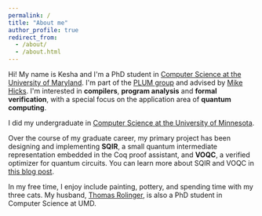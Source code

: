 ```yaml
---
permalink: /
title: "About me"
author_profile: true
redirect_from: 
  - /about/
  - /about.html
---
```


Hi! My name is Kesha and I'm a PhD student in [Computer Science at the University of Maryland](https://www.cs.umd.edu/). I'm part of the [PLUM group](https://plum-umd.github.io/) and advised by [Mike Hicks](http://www.cs.umd.edu/~mwh/). I'm interested in **compilers**, **program analysis** and **formal verification**, with a special focus on the application area of **quantum computing**. 

I did my undergraduate in [Computer Science at the University of Minnesota](https://cse.umn.edu/cs).

Over the course of my graduate career, my primary project has been designing and implementing **SQIR**, a small quantum intermediate representation embedded in the Coq proof assistant, and **VOQC**, a verified optimizer for quantum circuits. You can learn more about SQIR and VOQC in [this blog post](https://blog.sigplan.org/2021/06/02/verifying-a-quantum-compiler/).

In my free time, I enjoy include painting, pottery, and spending time with my three cats. My husband, [Thomas Rolinger](https://www.researchgate.net/profile/Thomas_Rolinger), is also a PhD student in Computer Science at UMD.